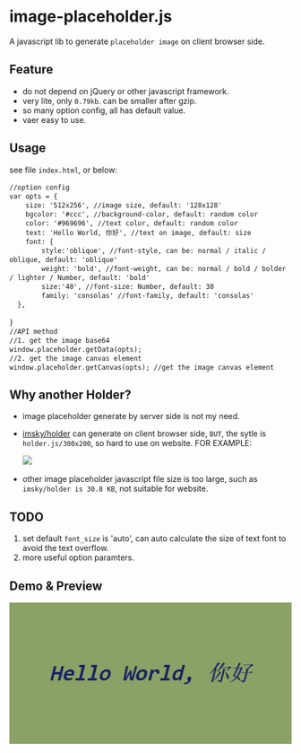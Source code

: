 # image-placeholder.js

A javascript lib to generate `placeholder image` on client browser side.


## Feature

 - do not depend on jQuery or other javascript framework.
 - very lite, only `0.79kb`. can be smaller after gzip.
 - so many option config, all has default value.
 - vaer easy to use.


## Usage

see file `index.html`, or below:
	
	//option config
	var opts = {
      	size: '512x256', //image size, default: '128x128'
		bgcolor: '#ccc', //background-color, default: random color
		color: '#969696', //text color, default: random color
		text: 'Hello World, 你好', //text on image, default: size
      	font: {
        	style:'oblique', //font-style, can be: normal / italic / oblique, default: 'oblique'
			weight: 'bold', //font-weight, can be: normal / bold / bolder / lighter / Number, default: 'bold'
        	size:'40', //font-size: Number, default: 30
			family: 'consolas' //font-family, default: 'consolas'
      },
      
    }
	//API method
	//1. get the image base64 
	window.placeholder.getData(opts); 
	//2. get the image canvas element
	window.placeholder.getCanvas(opts); //get the image canvas element


## Why another Holder?

 - image placeholder generate by server side is not my need.
 - [imsky/holder](https://github.com/imsky/holder) can generate on client browser side, `BUT`, the sytle is `holder.js/300x200`, so hard to use on website. FOR EXAMPLE:


	<!-- start -->
	<image src="the-origin-image.png" onerror="img_not_exist(this)" /> 
	
	<script type="text/javascript">
		function img_not_exist(obj) {
			obj.src="xxxooo"; //TOOD: use image placehoder
			obj.onerror = null;
		}
	</script>


 - other image placeholder javascript file size is too large, such as `imsky/holder is 30.8 KB`, not suitable for website.


## TODO

1. set default `font_size` is 'auto', can auto calculate the size of text font to avoid the text overflow.
2. more useful option paramters.

## Demo & Preview

![screenshot.png](screenshot.png)


